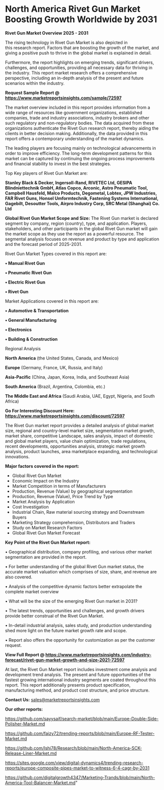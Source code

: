 # North America Rivet Gun Market Boosting Growth Worldwide by 2031

<Strong> Rivet Gun Market Overview 2025 - 2031</strong>

The rising technology in Rivet Gun Market is also depicted in this research report. Factors that are boosting the growth of the market, and giving a positive push to thrive in the global market is explained in detail.

Furthermore, the report highlights on emerging trends, significant drivers, challenges, and opportunities, providing all necessary data for thriving in the industry. This report market research offers a comprehensive perspective, including an in-depth analysis of the present and future scenarios within the industry.

<strong>Request Sample Report @ <a href=https://www.marketreportsinsights.com/sample/72597>https://www.marketreportsinsights.com/sample/72597</a></strong>

The market overview included in this report provides information from a wide range of resources like government organizations, established companies, trade and industry associations, industry brokers and other such regulatory and non-regulatory bodies. The data acquired from these organizations authenticate the Rivet Gun research report, thereby aiding the clients in better decision making. Additionally, the data provided in this report offers a contemporary understanding of the market dynamics.

The leading players are focusing mainly on technological advancements in order to improve efficiency. The long-term development patterns for this market can be captured by continuing the ongoing process improvements and financial stability to invest in the best strategies.

Top Key players of Rivet Gun Market are:

<strong>Stanley Black & Decker, Ingersoll-Rand, RIVETEC Ltd, GESIPA Blindniettechnik GmbH, Atlas Copco, Arconic, Astro Pneumatic Tool, Campbell Hausfeld, Malco Products, Degometal, Lobtex, JPW Industries, FAR Rivet Guns, Honsel Umformtechnik, Fastening Systems International, Gagebilt, Desoutter Tools, Airpro Industry Corp, SRC Metal (Shanghai) Co. Ltd</strong>

<strong><b>Global Rivet Gun Market Scope and Size:</b></strong>
The Rivet Gun market is declared segment by company, region (country), type, and application. Players, stakeholders, and other participants in the global Rivet Gun market will gain the market scope as they use the report as a powerful resource. The segmental analysis focuses on revenue and product by type and application and the forecast period of 2025-2031.

Rivet Gun Market Types covered in this report are:

<strong>• Manual Rivet Gun

• Pneumatic Rivet Gun

• Electric Rivet Gun

• Rivet Gun</strong>

Market Applications covered in this report are:

<strong>• Automotive & Transportation

• General Manufacturing

• Electronics

• Building & Construction</strong> 

Regional Analysis

<strong>North America</strong> (the United States, Canada, and Mexico)

<strong>Europe</strong> (Germany, France, UK, Russia, and Italy)

<strong>Asia-Pacific</strong> (China, Japan, Korea, India, and Southeast Asia)

<strong>South America</strong> (Brazil, Argentina, Colombia, etc.)

<strong>The Middle East and Africa</strong> (Saudi Arabia, UAE, Egypt, Nigeria, and South Africa)

<strong>Go For Interesting Discount Here: <a href=https://www.marketreportsinsights.com/discount/72597>https://www.marketreportsinsights.com/discount/72597</a></strong>

The Rivet Gun market report provides a detailed analysis of global market size, regional and country-level market size, segmentation market growth, market share, competitive Landscape, sales analysis, impact of domestic and global market players, value chain optimization, trade regulations, recent developments, opportunities analysis, strategic market growth analysis, product launches, area marketplace expanding, and technological innovations.

<strong><b>Major factors covered in the report:</b></strong>
<ul>
  <li>Global Rivet Gun Market </li>
  <li>Economic Impact on the Industry</li>
  <li>Market Competition in terms of Manufacturers</li>
  <li>Production, Revenue (Value) by geographical segmentation</li>
  <li>Production, Revenue (Value), Price Trend by Type</li>
  <li>Market Analysis by Application</li>
  <li>Cost Investigation</li>
  <li>Industrial Chain, Raw material sourcing strategy and Downstream Buyers</li>
  <li>Marketing Strategy comprehension, Distributors and Traders</li>
  <li>Study on Market Research Factors</li>
  <li>Global Rivet Gun Market Forecast</li>
</ul>

<strong><b>Key Point of the Rivet Gun Market report:</b></strong>

• Geographical distribution, company profiling, and various other market segmentation are provided in the report.

• For better understanding of the global Rivet Gun market status, the accurate market valuation which comprises of size, share, and revenue are also covered.

• Analysis of the competitive dynamic factors better extrapolate the complete market overview

• What will be the size of the emerging Rivet Gun market in 2031?

• The latest trends, opportunities and challenges, and growth drivers provide better construal of the Rivet Gun Market.

• In-detail industrial analysis, sales study, and production understanding shed more light on the future market growth rate and scope.

• Report also offers the opportunity for customization as per the customer request.

<strong><b>View Full Report @ <a href=https://www.marketreportsinsights.com/industry-forecast/rivet-gun-market-growth-and-size-2021-72597>https://www.marketreportsinsights.com/industry-forecast/rivet-gun-market-growth-and-size-2021-72597</a></b></strong>


At last, the Rivet Gun Market report includes investment come analysis and development trend analysis. The present and future opportunities of the fastest growing international industry segments are coated throughout this report. This report additionally presents product specification, manufacturing method, and product cost structure, and price structure.

<strong>Contact Us:</strong>
sales@marketreportsinsights.com

<strong>Our other reports:</strong>

<a href=https://github.com/sayysaif/search-market/blob/main/Europe-Double-Side-Polisher-Market.md>https://github.com/sayysaif/search-market/blob/main/Europe-Double-Side-Polisher-Market.md</a>

<a href=https://github.com/faizy72/trending-reports/blob/main/Europe-RF-Tester-Market.md>https://github.com/faizy72/trending-reports/blob/main/Europe-RF-Tester-Market.md</a>

<a href=https://github.com/Ishi78/Research/blob/main/North-America-SCK-Release-Liner-Market.md>https://github.com/Ishi78/Research/blob/main/North-America-SCK-Release-Liner-Market.md</a>

<a href=https://sites.google.com/view/digital-dynamics4/trending-research-reports/europe-composite-pipes-market-to-witness-6-4-cagr-by-2031>https://sites.google.com/view/digital-dynamics4/trending-research-reports/europe-composite-pipes-market-to-witness-6-4-cagr-by-2031</a>

<a href=https://github.com/digitalgrowth4347/Marketing-Trands/blob/main/North-America-Tool-Balancer-Market.md>https://github.com/digitalgrowth4347/Marketing-Trands/blob/main/North-America-Tool-Balancer-Market.md</a>"
